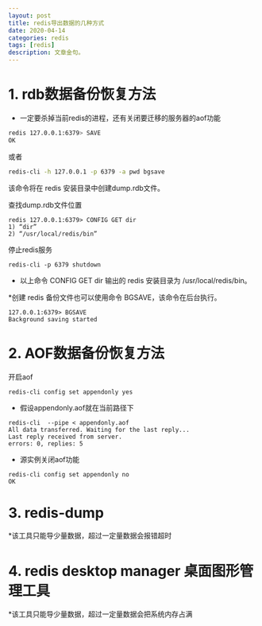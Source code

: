 ```yaml
---
layout: post
title: redis导出数据的几种方式
date: 2020-04-14
categories: redis
tags: [redis]
description: 文章金句。
---
```


# 1. rdb数据备份恢复方法
* 一定要杀掉当前redis的进程，还有关闭要迁移的服务器的aof功能

```bash
redis 127.0.0.1:6379> SAVE
OK
```

或者

```bash
redis-cli -h 127.0.0.1 -p 6379 -a pwd bgsave
```

该命令将在 redis 安装目录中创建dump.rdb文件。

查找dump.rdb文件位置

```
redis 127.0.0.1:6379> CONFIG GET dir
1) “dir”
2) “/usr/local/redis/bin”
```

停止redis服务

```
redis-cli -p 6379 shutdown
```

* 以上命令 CONFIG GET dir 输出的 redis 安装目录为 /usr/local/redis/bin。

*创建 redis 备份文件也可以使用命令 BGSAVE，该命令在后台执行。

```
127.0.0.1:6379> BGSAVE
Background saving started
```

# 2. AOF数据备份恢复方法
开启aof

```
redis-cli config set appendonly yes
```

* 假设appendonly.aof就在当前路径下

```
redis-cli  --pipe < appendonly.aof
All data transferred. Waiting for the last reply...
Last reply received from server.
errors: 0, replies: 5
```

* 源实例关闭aof功能
```
redis-cli config set appendonly no
OK
```


# 3. redis-dump
*该工具只能导少量数据，超过一定量数据会报错超时


# 4. redis desktop manager 桌面图形管理工具
*该工具只能导少量数据，超过一定量数据会把系统内存占满

